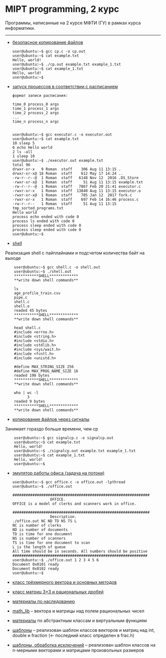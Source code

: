 # MIPT programming, 2 курс

Программы, написанные на 2 курсе МФТИ (ГУ) в рамках курса информатики.

***


*   [безопасное копирование файлов](https://github.com/canorbal/2_year_MIPT/tree/master/copying_files)

        user@ubuntu:~$ gcc cp.c -o cp.out
        user@ubuntu:~$ cat example.txt
        Hello, world!
        user@ubuntu:~$ ./cp.out example.txt example_1.txt
        user@ubuntu:~$ cat example_1.txt
        Hello, world!
        user@ubuntu:~$

*   [запуск процессов в соответствии с расписанием](https://github.com/canorbal/2_year_MIPT/blob/master/fork/executor.c)

        формат записи расписания:

        time_0 process_0 args
        time_1 process_1 args
        time_2 process_2 args
        ...
        time_n process_n argc


        user@ubuntu:~$ gcc executor.c -o executor.out
        user@ubuntu:~$ cat example.txt
        10 sleep 5
        6 echo Hello world
        2 ls -all
        1 sleep 10
        user@ubuntu:~$ ./executor.out example.txt
        total 96
        drwxr-xr-x   9 Roman  staff    306 Aug 11 13:15 .
        drwxr-xr-x@ 18 Roman  staff    612 May 17 14:24 ..
        -rw-r--r--@  1 Roman  staff   6148 Nov 12  2016 .DS_Store
        -rwxr-xr-x@  1 Roman  staff     51 Aug 11 13:15 example.txt
        -rw-r--r--@  1 Roman  staff   7867 Feb 20 21:41 executor.c
        -rwxr-xr-x   1 Roman  staff  13840 Aug 11 13:15 executor.o
        -rwxr-xr-x@  1 Roman  staff    785 Jan 12  2017 fork.c
        -rwxr-xr-x   1 Roman  staff    697 Feb 14 16:46 process.c
        -rw-r--r--   1 Roman  staff     51 Aug 11 13:15 tmp_sorted_programs.txt
        Hello world
        process echo ended with code 0
        process ls ended with code 0
        process sleep ended with code 0
        process sleep ended with code 0
        user@ubuntu:~$

*   [shell](https://github.com/canorbal/2_year_MIPT/blob/master/shell_implementation/shell.c)

Реализация shell с пайплайнами и подсчетом количества байт на выходе

        user@ubuntu:~$ gcc shell.c -o shell.out
        user@ubuntu:~$ ./shell.out
        ***********SHELL*************
        **write down shell commands**

        ls
        age_profile_train.csv
        pipe.c
        shell.c
        shell.o
        readed 45 bytes
        ***********SHELL*************
        **write down shell commands**

        head shell.c
        #include <errno.h>
        #include <string.h>
        #include <stdio.h>
        #include <stdlib.h>
        #include <sys/wait.h>
        #include <fcntl.h>
        #include <unistd.h>

        #define MAX_STRING_SIZE 256
        #define MAX_PROG_NAME_SIZE 16
        readed 198 bytes
        ***********SHELL*************
        **write down shell commands**

        who | wc -l
              3
        readed 9 bytes
        ***********SHELL*************
        **write down shell commands**




*   [копирование файлов через сигналы](https://github.com/canorbal/2_year_MIPT/blob/master/signal_copying/signalcp.c)

Занимает гораздо больше времени, чем cp

        user@ubuntu:~$ gcc signalcp.c -o signalcp.out
        user@ubuntu:~$ cat example.txt
        Hello, world!
        user@ubuntu:~$ ./signalcp.out example.txt example_1.txt
        user@ubuntu:~$ cat example_1.txt
        Hello, world!
        user@ubuntu:~$

*   [эмулятор работы офиса (задача на потоки)](https://github.com/canorbal/2_year_MIPT/blob/master/threads/office.c)

        user@ubuntu:~$ gcc office.c -o office.out -lpthread
        user@ubuntu:~$ ./office.out

        ##############################################################
	                     OFFICE.
        OFFICE is a model of clerks and scanners work in office.

        ##############################################################
	                     Description.
        ./office.out NC ND TD NS TS L
        NC is number of clerks
        ND is number of documents
        TD is time for one document
        NS is number of scanners
        TS is time for one document to scan
        L is the length of queue
        All time should be in seconds. All numbers should be positive
        #############################################################
        user@ubuntu:~$ ./office.out 1 2 3 4 5 6
        Document 0x0101 ready
        Document 0x0102 ready
        user@ubuntu:~$



*   [класс трёхмерного вектора и основных методов](https://github.com/canorbal/2_year_in_MIPT/blob/master/7sem/)

*   [класс матриц 3×3 и рациональных дробей](https://github.com/canorbal/2_year_in_MIPT/blob/master/8sem/)

*   [материалы по наследованию](https://github.com/canorbal/2_year_in_MIPT/tree/master/9sem/inheritance)

*   [math_lib](https://github.com/canorbal/2_year_in_MIPT/tree/master/9sem/math_lib) – вектора и матрицы над полем рациональных чисел

*   [материалы](https://github.com/canorbal/2_year_in_MIPT/tree/master/10sem/people) по абстрактным классам и виртуальным функциям

*   [шаблоны](https://github.com/canorbal/2_year_in_MIPT/tree/master/10sem/templates) – реализован шаблон классов векторов и матриц над int, double и fraction (<- последний класс определен в frac.h)

*   [шаблоны, обработка исключений](https://github.com/canorbal/2_year_in_MIPT/tree/master/11sem/) – реализован шаблон классов на n-мерными векторами и матрицами произвольных размеров
